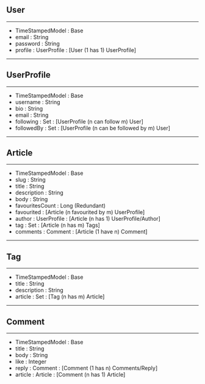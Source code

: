 ## User
-------
- TimeStampedModel : Base
- email : String
- password : String
- profile : UserProfile : [User (1 has 1) UserProfile]

-- -- 

## UserProfile
--------------
- TimeStampedModel : Base
- username : String
- bio : String
- email : String
- following : Set<UserProfile> : [UserProfile (n can follow m) User]
- followedBy : Set<UserProfile> : [UserProfile (n can be followed by m) User]

-- -- 

## Article
----------
- TimeStampedModel : Base
- slug : String
- title : String
- description : String
- body : String
- favouritesCount : Long (Redundant)
- favourited : [Article (n favourited by m) UserProfile]
- author : UserProfile : [Article (n has 1) UserProfile/Author]
- tag : Set<Tag> : [Article (n has m) Tags]
- comments :  Comment : [Article (1 have n) Comment]

-- --

## Tag
------
- TimeStampedModel : Base
- title : String
- description : String
- article : Set<Articles> : [Tag (n has m) Article]

-- --

## Comment
----------
- TimeStampedModel : Base
- title : String
- body : String
- like : Integer
- reply : Comment : [Comment (1 has n) Comments/Reply]
- article : Article : [Comment (n has 1) Article]